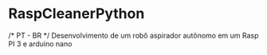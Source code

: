 # RaspCleanerPython
/* PT - BR */ Desenvolvimento de um robô aspirador autônomo em um Rasp PI 3 e arduino nano
